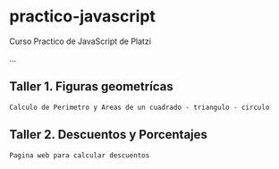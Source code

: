 # practico-javascript
Curso Practico de JavaScript de Platzi

...

## Taller 1. Figuras geometrícas
    Calculo de Perimetro y Areas de un cuadrado - triangulo - circulo

## Taller 2. Descuentos y Porcentajes
    Pagina web para calcular descuentos

